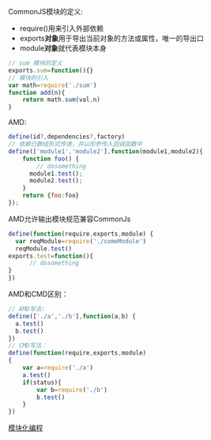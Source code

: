 CommonJS模块的定义:
* require()用来引入外部依赖
* exports**对象**用于导出当前对象的方法或属性，唯一的导出口
* module**对象**就代表模块本身
```javascript
// sum 模块的定义
exports.sum=function(){}
// 模块的引入
var math=require('./sum')
function add(n){
    return math.sum(val,n)
}
```
AMD:
```javascript
define(id?,dependencies?,factory)
// 依赖已数组形式传递，并以形参传入回调函数中
define(['module1','module2'],function(module1,module2){
    function foo() {
        // dosomething
      module1.test();
      module2.test();
    }
    return {foo:foo}
});
```
AMD允许输出模块规范兼容CommonJs
```javascript
define(function(require,exports,module) {
  var reqModule=require('./someModule')
  reqModule.test()
exports.test=function(){
      // dosomething
}
})
```

AMD和CMD区别：
```javascript
// AMD写法:
define(['./a','./b'],function(a,b) {
  a.test()
  b.test()
})
// CMD写法：
define(function(require,exports,module)
{
    var a=require('./a')
    a.test()
    if(status){
        var b=require('./b')
        b.test()
    }
})
```
[模块化编程](http://www.ruanyifeng.com/blog/2012/10/javascript_module.html)